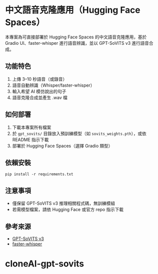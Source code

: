 # 中文語音克隆應用（Hugging Face Spaces）

本專案為可直接部署於 Hugging Face Spaces 的中文語音克隆應用，基於 Gradio UI、faster-whisper 進行語音辨識，並以 GPT-SoVITS v3 進行語音合成。

## 功能特色
1. 上傳 3–10 秒語音（或錄音）
2. 語音自動辨識（Whisper/faster-whisper）
3. 輸入希望 AI 模仿說出的句子
4. 語音克隆合成並產生 .wav 檔

## 如何部署
1. 下載本專案所有檔案
2. 於 `gpt_sovits/` 目錄放入預訓練模型（如 `sovits_weights.pth`），或依 README 指示下載
3. 部署於 Hugging Face Spaces（選擇 Gradio 類型）

## 依賴安裝
```
pip install -r requirements.txt
```

## 注意事項
- 僅保留 GPT-SoVITS v3 推理相關程式碼，無訓練模組
- 若需模型檔案，請依 Hugging Face 或官方 repo 指示下載

## 參考來源
- [GPT-SoVITS v3](https://github.com/RVC-Boss/GPT-SoVITS)
- [faster-whisper](https://github.com/SYSTRAN/faster-whisper)

# cloneAI-gpt-sovits
